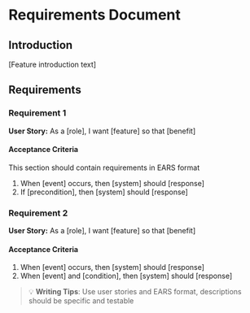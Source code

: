 # Requirements Document

## Introduction

[Feature introduction text]

## Requirements

### Requirement 1

**User Story:** As a [role], I want [feature] so that [benefit]

#### Acceptance Criteria

This section should contain requirements in EARS format

1. When [event] occurs, then [system] should [response]
2. If [precondition], then [system] should [response]

### Requirement 2

**User Story:** As a [role], I want [feature] so that [benefit]

#### Acceptance Criteria

1. When [event] occurs, then [system] should [response]
2. When [event] and [condition], then [system] should [response]

> 💡 **Writing Tips**: Use user stories and EARS format, descriptions should be specific and testable
